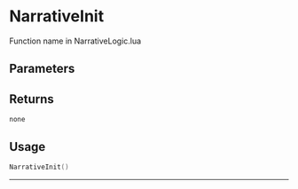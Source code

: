 # NarrativeInit

Function name in NarrativeLogic.lua

## Parameters

## Returns

`none`

## Usage

```lua
NarrativeInit()
```

---

